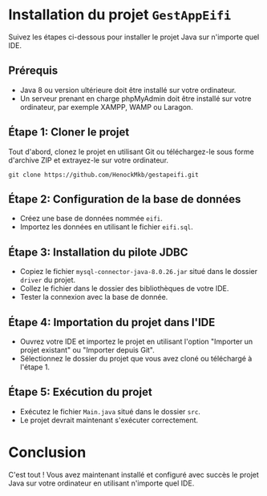 # Installation du projet `GestAppEifi`

Suivez les étapes ci-dessous pour installer le projet Java sur n'importe quel IDE.

## Prérequis

-   Java 8 ou version ultérieure doit être installé sur votre ordinateur.
-   Un serveur prenant en charge phpMyAdmin doit être installé sur votre ordinateur, par exemple XAMPP, WAMP ou Laragon.

## Étape 1: Cloner le projet

Tout d'abord, clonez le projet en utilisant Git ou téléchargez-le sous forme d'archive ZIP et extrayez-le sur votre ordinateur.

    git clone https://github.com/HenockMkb/gestapeifi.git
## Étape 2: Configuration de la base de données

-   Créez une base de données nommée `eifi`.
-   Importez les données en utilisant le fichier `eifi.sql`.

## Étape 3: Installation du pilote JDBC

-   Copiez le fichier `mysql-connector-java-8.0.26.jar` situé dans le dossier `driver` du projet.
-   Collez le fichier dans le dossier des bibliothèques de votre IDE.
- Tester la connexion avec la base de donnée.

## Étape 4: Importation du projet dans l'IDE

-   Ouvrez votre IDE et importez le projet en utilisant l'option "Importer un projet existant" ou "Importer depuis Git".
-   Sélectionnez le dossier du projet que vous avez cloné ou téléchargé à l'étape 1.
## Étape 5: Exécution du projet

-   Exécutez le fichier `Main.java` situé dans le dossier `src`.
-   Le projet devrait maintenant s'exécuter correctement.

# Conclusion

C'est tout ! Vous avez maintenant installé et configuré avec succès le projet Java sur votre ordinateur en utilisant n'importe quel IDE.
